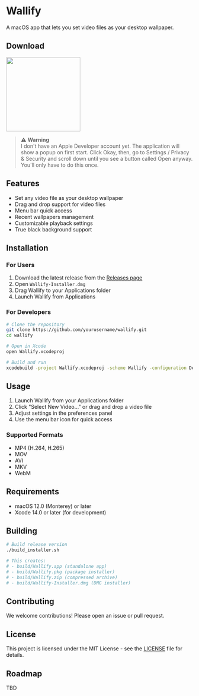 # Wallify

A macOS app that lets you set video files as your desktop wallpaper.

## Download

<a href="https://github.com/DanielOfosu/Wallify/releases/tag/v0.1.0-alpha" target="_self"><img width="200" src="https://www.adviksoft.com/blog/wp-content/uploads/2023/09/editor_download_mac.png" /></a>

> ⚠️ **Warning**  
> I don't have an Apple Developer account yet. The application will show a popup on first start. Click Okay, then, go to Settings / Privacy & Security and scroll down until you see a button called Open anyway. You'll only have to do this once.
> 
## Features

- Set any video file as your desktop wallpaper
- Drag and drop support for video files
- Menu bar quick access
- Recent wallpapers management
- Customizable playback settings
- True black background support

## Installation

### For Users

1. Download the latest release from the [Releases page](https://github.com/yourusername/wallify/releases)
2. Open `Wallify-Installer.dmg`
3. Drag Wallify to your Applications folder
4. Launch Wallify from Applications

### For Developers

```bash
# Clone the repository
git clone https://github.com/yourusername/wallify.git
cd wallify

# Open in Xcode
open Wallify.xcodeproj

# Build and run
xcodebuild -project Wallify.xcodeproj -scheme Wallify -configuration Debug
```

## Usage

1. Launch Wallify from your Applications folder
2. Click "Select New Video..." or drag and drop a video file
3. Adjust settings in the preferences panel
4. Use the menu bar icon for quick access

### Supported Formats

- MP4 (H.264, H.265)
- MOV
- AVI
- MKV
- WebM

## Requirements

- macOS 12.0 (Monterey) or later
- Xcode 14.0 or later (for development)

## Building

```bash
# Build release version
./build_installer.sh

# This creates:
# - build/Wallify.app (standalone app)
# - build/Wallify.pkg (package installer)
# - build/Wallify.zip (compressed archive)
# - build/Wallify-Installer.dmg (DMG installer)
```

## Contributing

We welcome contributions! Please open an issue or pull request.

## License

This project is licensed under the MIT License - see the [LICENSE](LICENSE) file for details.

## Roadmap

TBD 

